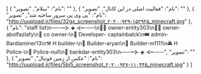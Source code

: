 [
  {
    "نام": "سلام",
    "تصویر": ""
  },
  {
    "نام": "فعالیت اصلی در این کانال",
    "تصویر": ""
  },
  {
    "نام": "پی وی پی سرور ساخته شد",
    "تصویر": "http://uupload.ir/files/32gx_screenshot_۲۰۲۰۰۹۲۹-۱۵۲۹۲۵_minecraft.jpg"
  },
  {
    "نام": "staff list\n──┄┅⊱ ◈ ⊰┅┄──\n👨‍💻 owner-entity303\n👨‍💻 owner-abolfazlafy\n📱 co owner-\n🌟 Developer- captainbalck\n🎟 admin-Bardiaminer13\n⚒ H builder-\n🔨 Builder-aryan\n🔨 Builder-m1‌1‌1‌1\n🚔 H Police-\n🚨 Police-null\n🏦 bankdar-entity303\n──┄┅⊱ ◈ ⊰┅┄──",
    "تصویر": ""
  },
  {
    "نام": "عکس از زمین فوتبال",
    "تصویر": "http://uupload.ir/files/5bi5_screenshot_۲۰۲۰۰۹۲۷-۱۱۰۴۴۵_minecraft.jpg"
  }
]
